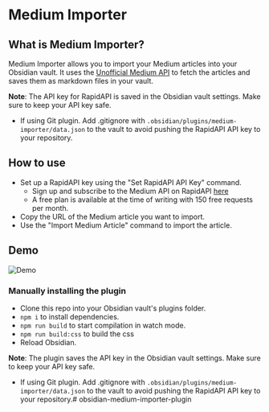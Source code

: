 # Medium Importer

## What is Medium Importer?

Medium Importer allows you to import your Medium articles into your Obsidian vault. It uses the [Unofficial Medium API](https://mediumapi.com/) to fetch the articles and saves them as markdown files in your vault.

**Note**: The API key for RapidAPI is saved in the Obsidian vault settings. Make sure to keep your API key safe. 
- If using Git plugin. Add .gitignore with `.obsidian/plugins/medium-importer/data.json` to the vault to avoid pushing the RapidAPI API key to your repository.

## How to use

- Set up a RapidAPI key using the "Set RapidAPI API Key" command.
    - Sign up and subscribe to the Medium API on RapidAPI [here](https://rapidapi.com/nishujain199719-vgIfuFHZxVZ/api/medium2)
    - A free plan is available at the time of writing with 150 free requests per month.
- Copy the URL of the Medium article you want to import.
- Use the "Import Medium Article" command to import the article.

## Demo

![Demo](assets/demo.gif)

### Manually installing the plugin

- Clone this repo into your Obsidian vault's plugins folder.
- `npm i` to install dependencies.
- `npm run build` to start compilation in watch mode.
- `npm run build:css` to build the css
- Reload Obsidian.

**Note**: The plugin saves the API key in the Obsidian vault settings. Make sure to keep your API key safe. 
- If using Git plugin. Add .gitignore with `.obsidian/plugins/medium-importer/data.json` to the vault to avoid pushing the RapidAPI API key to your repository.# obsidian-medium-importer-plugin
